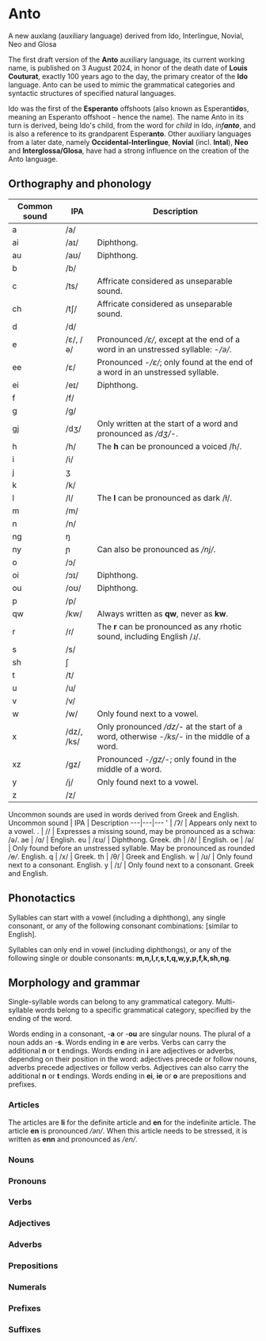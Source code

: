 # Anto
A new auxlang (auxiliary language) derived from Ido, Interlingue, Novial, Neo and Glosa

The first draft version of the **Anto** auxiliary language, its current working name, is published on 3 August 2024, in honor of the death date of **Louis Couturat**, exactly 100 years ago to the day, the primary creator of the **Ido** language. Anto can be used to mimic the grammatical categories and syntactic structures of specified natural languages.

Ido was the first of the **Esperanto** offshoots (also known as Esperant**ido**s, meaning an Esperanto offshoot - hence the name). The name Anto in its turn is derived, being Ido's child, from the word for _child_ in Ido, _inf**anto**_, and is also a reference to its grandparent Esper**anto**. Other auxiliary languages from a later date, namely **Occidental-Interlingue**, **Novial** (incl. **Intal**), **Neo** and **Interglossa/Glosa**, have had a strong influence on the creation of the Anto language.

## Orthography and phonology

Common sound | IPA | Description
---|---|---
a  | /a/ | 
ai  | /aɪ/ | Diphthong.
au  | /aʊ/ | Diphthong.
b  | /b/ | 
c  | /ts/ | Affricate considered as unseparable sound.
ch  | /tʃ/ | Affricate considered as unseparable sound.
d  | /d/ | 
e  | /ɛ/, /ə/ | Pronounced _/ɛ/_, except at the end of a word in an unstressed syllable: -_/ə/_.
ee  | /ɛ/ | Pronounced -_/ɛ/_; only found at the end of a word in an unstressed syllable.
ei  | /eɪ/ | Diphthong.
f  | /f/ | 
g  | /g/ | 
gj  | /dʒ/ | Only written at the start of a word and pronounced as _/dʒ/_-.
h  | /h/ | The **h** can be pronounced a voiced /ɦ/.
i  | /i/ | 
j  | ʒ | 
k  | /k/ | 
l  | /l/ | The **l** can be pronounced as dark /ɫ/.
m  | /m/ | 
n  | /n/ | 
ng  | ŋ | 
ny  | ɲ | Can also be pronounced as _/nj/_.
o  | /ɔ/ | 
oi  | /ɔɪ/ | Diphthong.
ou  | /oʊ/ | Diphthong.
p  | /p/ | 
qw  | /kw/ | Always written as **qw**, never as **kw**.
r  | /ɾ/ | The **r** can be pronounced as any rhotic sound, including English /ɹ/. 
s  | /s/ | 
sh  | ʃ | 
t  | /t/ | 
u  | /u/ | 
v  | /v/ | 
w  | /w/ | Only found next to a vowel.
x  | /dz/, /ks/ | Only pronounced _/dz/_- at the start of a word, otherwise -_/ks/_- in the middle of a word.
xz  | /gz/ | Pronounced -_/gz/_-; only found in the middle of a word.
y  | /j/ | Only found next to a vowel.
z  | /z/ | 

Uncommon sounds are used in words derived from Greek and English.
Uncommon sound | IPA | Description
---|---|---
'  | /ʔ/ | Appears only next to a vowel.
.  | // | Expresses a missing sound, may be pronounced as a schwa: /ə/.
ae  | /ɑ/ | English.
eu  | /ɛʊ/ | Diphthong. Greek.
dh  | /ð/ | English.
oe  | /ə/ | Only found before an unstressed syllable. May be pronounced as rounded _/ɵ/_. English.
q  | /x/ | Greek.
th  | /θ/ | Greek and English.
w  | /ʊ/ | Only found next to a consonant. English.
y  | /ɪ/ | Only found next to a consonant. Greek and English.

## Phonotactics

Syllables can start with a vowel (including a diphthong), any single consonant, or any of the following consonant combinations: [similar to English].

Syllables can only end in vowel (including diphthongs), or any of the following single or double consonants: **m,n,l,r,s,t,q,w,y,p,f,k,sh,ng**.

## Morphology and grammar

Single-syllable words can belong to any grammatical category. Multi-syllable words belong to a specific grammatical category, specified by the ending of the word.

Words ending in a consonant, -**a** or -**ou** are singular nouns. The plural of a noun adds an -**s**.
Words ending in **e** are verbs. Verbs can carry the additional **n** or **t** endings.
Words ending in **i** are adjectives or adverbs, depending on their position in the word: adjectives precede or follow nouns, adverbs precede adjectives or follow verbs. Adjectives can also carry the additional **n** or **t** endings.
Words ending in **ei**, **ie** or **o** are prepositions and prefixes.

### Articles

The articles are **li** for the definite article and **en** for the indefinite article. The article **en** is pronounced _/ən/_. When this article needs to be stressed, it is written as **enn** and pronounced as _/en/_.

### Nouns

### Pronouns

### Verbs

### Adjectives

### Adverbs

### Prepositions

### Numerals

### Prefixes

### Suffixes

